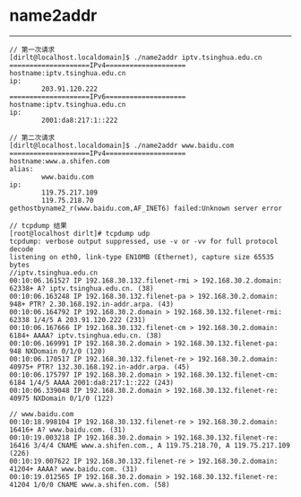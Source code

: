 # name2addr
***

    // 第一次请求
    [dirlt@localhost.localdomain]$ ./name2addr iptv.tsinghua.edu.cn
    ====================IPv4====================
    hostname:iptv.tsinghua.edu.cn
    ip:
            203.91.120.222
    ====================IPv6====================
    hostname:iptv.tsinghua.edu.cn
    ip:
            2001:da8:217:1::222
    
    // 第二次请求
    [dirlt@localhost.localdomain]$ ./name2addr www.baidu.com
    ====================IPv4====================
    hostname:www.a.shifen.com
    alias:
            www.baidu.com
    ip:
            119.75.217.109
            119.75.218.70
    gethostbyname2_r(www.baidu.com,AF_INET6) failed:Unknown server error
    
    // tcpdump 结果
    [root@localhost dirlt]# tcpdump udp
    tcpdump: verbose output suppressed, use -v or -vv for full protocol decode
    listening on eth0, link-type EN10MB (Ethernet), capture size 65535 bytes
    //iptv.tsinghua.edu.cn
    00:10:06.161527 IP 192.168.30.132.filenet-rmi > 192.168.30.2.domain: 62338+ A? iptv.tsinghua.edu.cn. (38)
    00:10:06.163248 IP 192.168.30.132.filenet-pa > 192.168.30.2.domain: 948+ PTR? 2.30.168.192.in-addr.arpa. (43)
    00:10:06.164792 IP 192.168.30.2.domain > 192.168.30.132.filenet-rmi: 62338 1/4/5 A 203.91.120.222 (231)
    00:10:06.167666 IP 192.168.30.132.filenet-cm > 192.168.30.2.domain: 6184+ AAAA? iptv.tsinghua.edu.cn. (38)
    00:10:06.169991 IP 192.168.30.2.domain > 192.168.30.132.filenet-pa: 948 NXDomain 0/1/0 (120)
    00:10:06.170517 IP 192.168.30.132.filenet-re > 192.168.30.2.domain: 40975+ PTR? 132.30.168.192.in-addr.arpa. (45)
    00:10:06.175797 IP 192.168.30.2.domain > 192.168.30.132.filenet-cm: 6184 1/4/5 AAAA 2001:da8:217:1::222 (243)
    00:10:06.339048 IP 192.168.30.2.domain > 192.168.30.132.filenet-re: 40975 NXDomain 0/1/0 (122)
    
    // www.baidu.com
    00:10:18.998104 IP 192.168.30.132.filenet-re > 192.168.30.2.domain: 16416+ A? www.baidu.com. (31)
    00:10:19.003218 IP 192.168.30.2.domain > 192.168.30.132.filenet-re: 16416 3/4/4 CNAME www.a.shifen.com., A 119.75.218.70, A 119.75.217.109 (226)
    00:10:19.007622 IP 192.168.30.132.filenet-re > 192.168.30.2.domain: 41204+ AAAA? www.baidu.com. (31)
    00:10:19.012565 IP 192.168.30.2.domain > 192.168.30.132.filenet-re: 41204 1/0/0 CNAME www.a.shifen.com. (58)